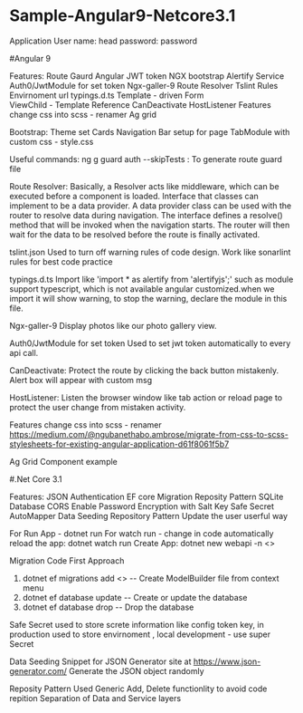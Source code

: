 # Sample-Angular9-Netcore3.1

Application
User name: head
password: password

#Angular 9

Features:
    Route Gaurd
    Angular JWT token
    NGX bootstrap
    Alertify Service
    Auth0/JwtModule for set token
    Ngx-galler-9
    Route Resolver
    Tslint Rules
    Envirnoment url 
    typings.d.ts
    Template - driven Form  
    ViewChild - Template Reference
    CanDeactivate
    HostListener 
    Features change css into scss - renamer
    Ag grid


Bootstrap: 
    Theme set
    Cards
    Navigation Bar setup for page
    TabModule with custom css - style.css


Useful commands:
    ng g guard auth --skipTests  : To generate route guard file

Route Resolver: 
    Basically, a Resolver acts like middleware, which can be executed before a component is loaded.
    Interface that classes can implement to be a data provider. A data provider class can be used with the router to resolve data during navigation. 
    The interface defines a resolve() method that will be invoked when the navigation starts. The router will then wait for the data to be resolved before the route is finally activated.

tslint.json
    Used to turn off warning rules of code design. Work like sonarlint rules for best code practice 

typings.d.ts
    Import like 'import * as alertify from 'alertifyjs';' such as module support typescript, which is not available angular customized.when we import it will show warning, to stop the warning, declare the module in this file.

Ngx-galler-9
    Display photos like our photo gallery view.

Auth0/JwtModule for set token
    Used to set jwt token automatically to every api call.

CanDeactivate: 
    Protect the route by clicking the back button mistakenly. Alert box will appear with custom msg 

HostListener:
    Listen the browser window like tab action or reload page to protect the user change from mistaken activity.

Features change css into scss - renamer
    https://medium.com/@ngubanethabo.ambrose/migrate-from-css-to-scss-stylesheets-for-existing-angular-application-d61f8061f5b7

Ag Grid
    Component example


#.Net Core 3.1 

Features: 
    JSON Authentication
    EF core Migration
    Reposity Pattern
    SQLite Database
    CORS Enable
    Password Encryption with Salt Key
    Safe Secret
    AutoMapper
    Data Seeding
    Repository Pattern
    Update the user userful way 


For Run App - dotnet run 
    For watch run - change in code automatically reload the app: dotnet watch run
    Create App: dotnet new webapi -n <<FolderName>>

Migration Code First Approach
1. dotnet ef  migrations add <<Name>> -- Create ModelBuilder file from context menu
2. dotnet ef database update -- Create or update the database
3. dotnet ef database drop -- Drop the database

Safe Secret 
    used to store screte information like config token key, in production used to store envirnoment , local development - use super Secret

Data Seeding
    Snippet for JSON Generator site at https://www.json-generator.com/
    Generate the JSON object randomly 

Reposity Pattern
    Used Generic Add, Delete functionlity to avoid code repition
    Separation of Data and Service layers


    